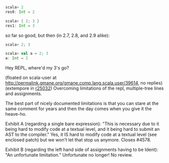 ```scala
scala> 2
res0: Int = 2

scala> { 2; 3 }
res1: Int = 3
```

so far so good, but then (in 2.7, 2.8, and 2.9 alike):

```scala
scala> 2; 3

scala> val a = 2; 3
a: Int = 2
```

Hey REPL, where'd my 3's go?

(floated on scala-user at http://permalink.gmane.org/gmane.comp.lang.scala.user/39614, no replies)
(extempore in [r25032](https://codereview.scala-lang.org/fisheye/changelog/scala-svn?cs=25032)) Overcoming limitations of the repl, multiple-tree lines and assignments.

The best part of nicely documented limitations is that you can stare at the
same comment for years and then the day comes when you give it the heave-ho.

Exhibit A (regarding a single bare expression): "This is necessary due to it
being hard to modify code at a textual level, and it being hard to submit an
AST to the compiler." Yes, it IS hard to modify code at a textual level (see
enclosed patch) but we won't let that stop us anymore.  Closes #4578.

Exhibit B (regarding the left hand side of assignments having to be Ident):
"An unfortunate limitation." Unfortunate no longer! No review.
